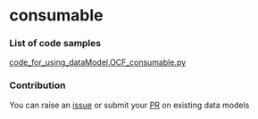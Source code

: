# consumable

### List of code samples 

<!-- 50-List of code -->

<!-- [code entry](link) -->
[code_for_using_dataModel.OCF_consumable.py](https://github.com/smart-data-models/dataModel.OCF/blob/master/consumable/code/code_for_using_dataModel.OCF_consumable.py)


<!-- /50-List of code -->

### Contribution
You can raise an [issue](https://github.com/smart-data-models/dataModel.OCF/issues) or submit your [PR](https://github.com/smart-data-models/dataModel.OCF/pulls) on existing data models
